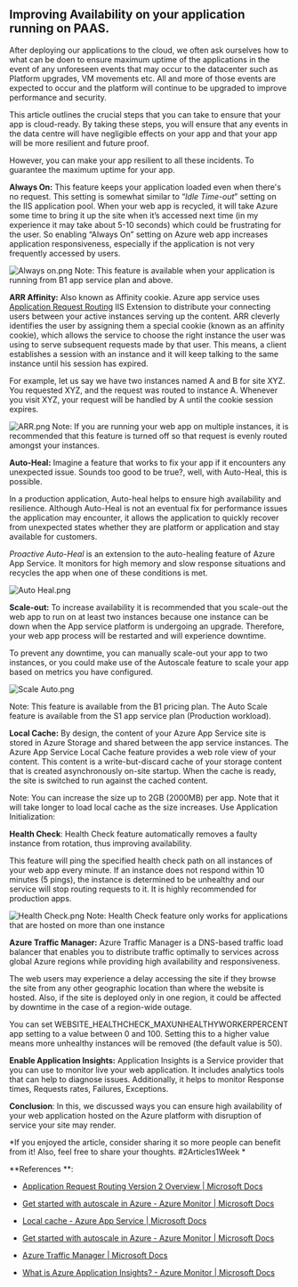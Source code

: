 ## Improving Availability on your application running on PAAS.

After deploying our applications to the cloud, we often ask ourselves how to what can be doen to ensure maximum uptime of the applications in the event of any unforeseen events that may occur to the datacenter such as Platform upgrades, VM movements etc. All and more of those events are expected to occur and the platform will continue to be upgraded to improve performance and security.

This article outlines the crucial steps that you can take to ensure that your app is cloud-ready. By taking these steps, you will ensure that any events in the data centre will have negligible effects on your app and that your app will be more resilient and future proof.

However, you can make your app resilient to all these incidents. To guarantee the maximum uptime for your app.

**Always On:** This feature keeps your application loaded even when there's no request. This setting is somewhat similar to “*Idle Time-out*” setting on the IIS application pool. When your web app is recycled, it will take Azure some time to bring it up the site when it’s accessed next time (in my experience it may take about 5-10 seconds) which could be frustrating for the user.  So enabling “Always On” setting on Azure web app increases application responsiveness, especially if the application is not very frequently accessed by users.

![Always on.png](https://cdn.hashnode.com/res/hashnode/image/upload/v1610711512258/6JU0lqBJK.png)
Note: This feature is available when your application is running from B1 app service plan and above.

**ARR Affinity:** Also known as Affinity cookie. Azure app service uses  [Application Request Routing](https://docs.microsoft.com/en-us/iis/extensions/planning-for-arr/application-request-routing-version-2-overview) IIS Extension to distribute your connecting users between your active instances serving up the content. ARR cleverly identifies the user by assigning them a special cookie (known as an affinity cookie), which allows the service to choose the right instance the user was using to serve subsequent requests made by that user. This means, a client establishes a session with an instance and it will keep talking to the same instance until his session has expired.

For example, let us say we have two instances named A and B for site XYZ.
You requested XYZ, and the request was routed to instance A. Whenever you visit XYZ, your request will be handled by A until the cookie session expires.

![ARR.png](https://cdn.hashnode.com/res/hashnode/image/upload/v1610711577841/y7fM0_Avh.png)
Note: If you are running your web app on multiple instances, it is recommended that this feature is turned off so that request is evenly routed amongst your instances.

**Auto-Heal:** Imagine a feature that works to fix your app if it encounters any unexpected issue. Sounds too good to be true?, well, with Auto-Heal, this is possible. 

In a production application, Auto-heal helps to ensure high availability and resilience. Although Auto-Heal is not an eventual fix for performance issues the application may encounter, it allows the application to quickly recover from unexpected states whether they are platform or application and stay available for customers.

*Proactive Auto-Heal* is an extension to the auto-healing feature of Azure App Service. It monitors for high memory and slow response situations and recycles the app when one of these conditions is met.

![Auto Heal.png](https://cdn.hashnode.com/res/hashnode/image/upload/v1610711596285/XFac960tT.png)

**Scale-out:** To increase availability it is recommended that you scale-out the web app to run on at least two instances because one instance can be down when the App service platform is undergoing an upgrade. Therefore, your web app process will be restarted and will experience downtime.

To prevent any downtime, you can manually scale-out your app to two instances, or you could make use of the Autoscale feature to scale your app based on metrics you have configured.

![Scale Auto.png](https://cdn.hashnode.com/res/hashnode/image/upload/v1610711617338/Bjcs9zgh4.png)

Note: This feature is available from the B1 pricing plan.
The Auto Scale feature is available from the S1 app service plan (Production workload).

**Local Cache:** By design, the content of your Azure App Service site is stored in Azure Storage and shared between the app service instances. The Azure App Service Local Cache feature provides a web role view of your content. This content is a write-but-discard cache of your storage content that is created asynchronously on-site startup. When the cache is ready, the site is switched to run against the cached content.

Note: You can increase the size up to 2GB (2000MB) per app. Note that it will take longer to load local cache as the size increases.
Use Application Initialization:

**Health Check**: Health Check feature automatically removes a faulty instance from rotation, thus improving availability.

This feature will ping the specified health check path on all instances of your web app every minute. If an instance does not respond within 10 minutes (5 pings), the instance is determined to be unhealthy and our service will stop routing requests to it. It is highly recommended for production apps.

![Health Check.png](https://cdn.hashnode.com/res/hashnode/image/upload/v1610714050018/OUpu90l5D.png)
Note: Health Check feature only works for applications that are hosted on more than one instance

**Azure Traffic Manager:** Azure Traffic Manager is a DNS-based traffic load balancer that enables you to distribute traffic optimally to services across global Azure regions while providing high availability and responsiveness.

The web users may experience a delay accessing the site if they browse the site from any other geographic location than where the website is hosted. Also, if the site is deployed only in one region, it could be affected by downtime in the case of a region-wide outage.

You can set WEBSITE_HEALTHCHECK_MAXUNHEALTHYWORKERPERCENT app setting to a value between 0 and 100. Setting this to a higher value means more unhealthy instances will be removed (the default value is 50).

**Enable Application Insights:** Application Insights is a Service provider that you can use to monitor live your web application. It includes analytics tools that can help to diagnose issues. Additionally, it helps to monitor Response times, Requests rates, Failures, Exceptions.

**Conclusion**: In this, we discussed ways you can ensure high availability of your web application hosted on the Azure platform with disruption of service your site may render.

*If you enjoyed the article, consider sharing it so more people can benefit from it! Also, feel free to share your thoughts. #2Articles1Week
*

**References **:

- [Application Request Routing Version 2 Overview | Microsoft Docs](https://docs.microsoft.com/en-us/iis/extensions/planning-for-arr/application-request-routing-version-2-overview) 

-  [Get started with autoscale in Azure - Azure Monitor | Microsoft Docs](https://docs.microsoft.com/en-us/azure/azure-monitor/platform/autoscale-get-started) 

- [Local cache - Azure App Service | Microsoft Docs](https://docs.microsoft.com/en-us/azure/app-service/overview-local-cache) 
 
- [Get started with autoscale in Azure - Azure Monitor | Microsoft Docs](https://docs.microsoft.com/en-us/azure/azure-monitor/platform/autoscale-get-started) 
 
- [Azure Traffic Manager | Microsoft Docs](https://docs.microsoft.com/en-us/azure/traffic-manager/traffic-manager-overview) 
 
- [What is Azure Application Insights? - Azure Monitor | Microsoft Docs](https://docs.microsoft.com/en-us/azure/azure-monitor/app/app-insights-overview) 